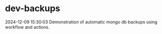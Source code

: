 # dev-backups
2024-12-09 15:30:03 Demonstration of automatic mongo db backups using workflow and actions.
